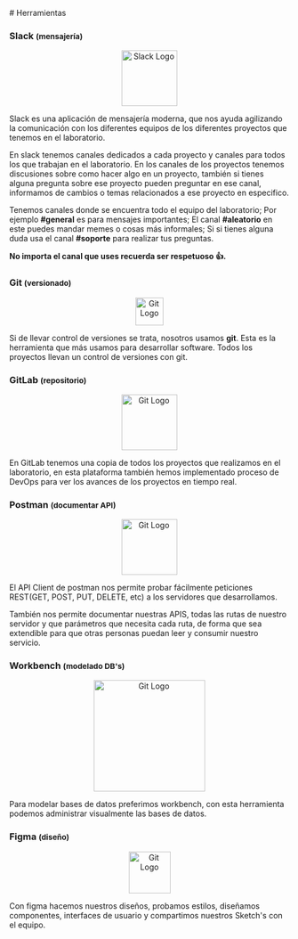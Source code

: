 # Herramientas

### Slack <small>(mensajería)</small>

<p align="center">
<img src="https://cdn.brandfolder.io/5H442O3W/at/pl546j-7le8zk-838dm2/Slack_RGB.svg" alt="Slack Logo" height="100px">
</p>

Slack es una aplicación de mensajería moderna, que nos ayuda agilizando la comunicación con los diferentes equipos de los diferentes proyectos que tenemos en el laboratorio.

En slack tenemos canales dedicados a cada proyecto y canales para todos los que trabajan en el laboratorio. En los canales de los proyectos tenemos discusiones sobre como hacer algo en un proyecto, también si tienes alguna pregunta sobre ese proyecto pueden preguntar en ese canal, informamos de cambios o temas relacionados a ese proyecto en especifico.

Tenemos canales donde se encuentra todo el equipo del laboratorio; Por ejemplo **#general** es para mensajes importantes; El canal **#aleatorio** en este puedes mandar memes o cosas más informales; Si si tienes alguna duda usa el canal **#soporte** para realizar tus preguntas.

**No importa el canal que uses recuerda ser respetuoso 👍.**

<!-- <a><img src="https://cdn.brandfolder.io/5H442O3W/at/pl54cs-bd9mhs-47n26k/btn-add-to-slack.svg" alt="Slack Logo" height="150px" height="44px"></a> -->

### Git <small>(versionado)</small>

<p align="center">
<img src="https://www.git-scm.com/images/logo@2x.png" alt="Git Logo" height="50px">
</p>

Si de llevar control de versiones se trata, nosotros usamos **git**. Esta es la herramienta que más usamos para desarrollar software. Todos los proyectos llevan un control de versiones con git.

### GitLab <small>(repositorio)</small>

<p align="center">
<img src="https://about.gitlab.com/images/press/logo/png/gitlab-logo-gray-rgb.png" alt="Git Logo" height="100px">
</p>

En GitLab tenemos una copia de todos los proyectos que realizamos en el laboratorio, en esta plataforma también hemos implementado proceso de DevOps para ver los avances de los proyectos en tiempo real.

### Postman <small>(documentar API)</small>

<p align="center">
<img src="https://apitesting.jamesmessinger.com/assets/img/postman/logo.png" alt="Git Logo" height="100px">
</p>

El API Client de postman nos permite probar fácilmente peticiones REST(GET, POST, PUT, DELETE, etc) a los servidores que desarrollamos.

También nos permite documentar nuestras APIS, todas las rutas de nuestro servidor y que parámetros que necesita cada ruta, de forma que sea extendible para que otras personas puedan leer y consumir nuestro servicio.

### Workbench <small>(modelado DB's)</small>

<p align="center">
<img src="http://komar.edu.iq/it/wp-content/uploads/2018/04/mysql_workbench_service_provider_india.jpg" alt="Git Logo" height="200px">
</p>

Para modelar bases de datos preferimos workbench, con esta herramienta podemos administrar visualmente las bases de datos.

### Figma <small>(diseño)</small>

<p align="center">
<img src="https://symbols.getvecta.com/stencil_80/26_figma.b2df10c4bd.svg" alt="Git Logo" height="75px">
</p>

Con figma hacemos nuestros diseños, probamos estilos, diseñamos componentes, interfaces de usuario y compartimos nuestros Sketch's con el equipo.
